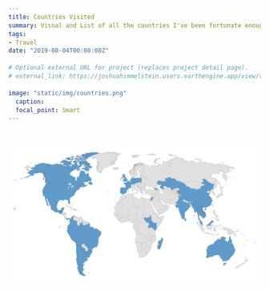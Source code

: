 ```yaml
---
title: Countries Visited
summary: Visual and List of all the countries I've been fortunate enough to live in and visit.
tags:
- Travel
date: "2019-08-04T00:00:00Z"

# Optional external URL for project (replaces project detail page).
# external_link: https://joshuahimmelstein.users.earthengine.app/view/the-island

image: "static/img/countries.png"
  caption:
  focal_point: Smart
---
```

# ![Countries Vistied](https://github.com/benjamin-manning/starter-academic/blob/master/static/img/countries.png)


